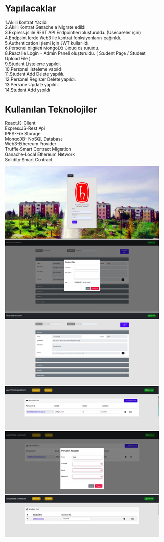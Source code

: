 # Yapılacaklar 
1.Akıllı Kontrat Yazıldı <br/>
2.Akıllı Kontrat Ganache a Migrate edildi <br/>
3.Express.js ile REST API Endpointleri oluşturuldu. (Usecaseler için) <br/>
4.Endpoint lerde Web3 ile kontrat fonksiyonlarını çağırıldı. <br/>
5.Authentication işlemi için JWT kullanıldı. <br/>
6.Personel bilgileri MongoDB Cloud da tutuldu. <br/>
8.React ile Login + Admin Paneli oluşturuldu. ( Student Page / Student Upload File ) <br/>
9.Student Listeleme yapıldı. <br/>
10.Personel listeleme yapıldı <br/>
11.Student Add Delete yapıldı. <br/>
12.Personel Register Delete yapıldı.<br/>
13.Persone Update yapıldı. <br/>
14.Student Add yapıldı <br/>

# Kullanılan Teknolojiler 
ReactJS-Client <br/>
ExpressJS-Rest Api <br/>
IPFS-File Storage <br/>
MongoDB- NoSQL Database <br/>
Web3-Ethereum Provider <br/>
Truffle-Smart Contract Migration <br/>
Ganache-Local Ethereum Network <br/>
Solidity-Smart Contract <br/>


<img src="images/1.jpeg" />
<img src="images/2.jpeg" />
<img src="images/3.jpeg" />
<img src="images/4.jpeg" />
<img src="images/5.jpeg" />
<img src="images/6.jpeg" />

